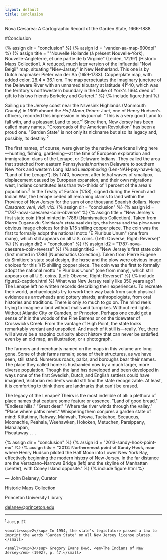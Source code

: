 ```yaml
---
layout: default
title: Conclusion
---
```


<p class="type">Nova Cæsarea: A Cartographic Record of the Garden State, 1666-1888</p>

#Conclusion

{% assign dir = "conclusion" %}
{% assign id = "vander-aa-map-600dpi" %}
{% assign title = "&quot;Nouvelle Hollande (à présent Nouvelle-York), Nouvelle-Angleterre, et une partie de la Virginie&quot; (Leiden, 1729?) [Historic Maps Collection]. A reduced, much later version of the influential &quot;Novi Belgii&quot; map, situating &quot;Niev-Jarsey&quot; in New Netherland. This one is by Dutch mapmaker Pieter van der Aa (1659-1733). Copperplate map, with added color, 28.4 × 36.1 cm. The map perpetuates the imaginary juncture of the Delaware River with an unnamed tributary at latitude 41º40, which was the territory's northwestern boundary in the Duke of York's 1664 deed of gift to his two friends Berkeley and Carteret." %}
{% include figure.html %} 
<p class="dropCap">
	Sailing up the Jersey coast near the Navesink Highlands (Monmouth County) in 1609 aboard the <em>Half Moon</em>, Robert Juet, one of Henry Hudson's officers, recorded this impression in his journal: "This is a very good Land to fall with, and a pleasant Land to see."<sup>1</sup> Since then, New Jersey has been called many names. "Crossroads of the American Revolution" has been a proud one. "Garden State" is not only its nickname but also its legacy and, possibly, its destiny.<sup>2</sup>
</p>

The first names, of course, were given by the native Americans living here—hunting, fishing, gardening—at the time of European exploration and immigration: clans of the Lenape, or Delaware Indians. They called the area that stretched from eastern Pennsylvania/northern Delaware to southern New York and western Long Island _Lenapehoking_ (Len-NAH-pay-haw-king, "Land of the Lenape"). By 1740, however, after lethal waves of smallpox, displacement caused by European expansion, and their own migrations west, Indians constituted less than two-thirds of 1 percent of the area's population.<sup>3</sup> In the Treaty of Easton (1758), signed during the French and Indian War, the Lenape ceded all remaining claims to land within the Province of New Jersey for the sum of one thousand Spanish dollars. _Nova Cæsarea: veni, vidi, vici._
{% assign dir = "conclusion" %}
{% assign id = "1787-nova-caesarea-coin-obverse" %}
{% assign title = "New Jersey's first state coin (first minted in 1786) [Numismatics Collection]. Taken from Pierre Eugene du Simitiere's state seal design, the horse and the plow were obvious image choices for this 1/15 shilling copper piece. The coin was the first to formally adopt the national motto &quot;E Pluribus Unum&quot; (one from many), which still appears on all U.S. coins. (Left: Obverse, Right: Reverse)" %}
{% assign dir2 = "conclusion" %}
{% assign id2 = "1787-nova-caesarea-coin-reverse" %}
{% assign title2 = "New Jersey's first state coin (first minted in 1786) [Numismatics Collection]. Taken from Pierre Eugene du Simitiere's state seal design, the horse and the plow were obvious image choices for this 1/15 shilling copper piece. The coin was the first to formally adopt the national motto &quot;E Pluribus Unum&quot; (one from many), which still appears on all U.S. coins. (Left: Obverse, Right: Reverse)" %}
{% include figure2-caption.html %} 
What was New Jersey really like 350 years ago? The Lenape left no written records describing their experiences. To recreate their world, archaeologists try to work their way back from such physical evidence as arrowheads and pottery shards; anthropologists, from oral histories and traditions. There is only so much to go on. The mind reels trying to imagine a land without malls and turnpikes. Without red lights. Without Atlantic City or Camden, or Princeton. Perhaps one could get a sense of it in the woods of the Pine Barrens or on the tidewater of Crosswicks Creek. From the vantage of High Point, the state looks remarkably verdant and unspoiled. And much of it still is—really. Yet, there will always be a nagging curiosity about history that can never be satisfied, even by an old map, an illustration, or a photograph.

The farmers and merchants named on the maps in this volume are long gone. Some of their farms remain; some of their structures, as we have seen, still stand. Numerous roads, parks, and boroughs bear their names. The place they called home is husbanded now by a much larger, more diverse population. Though the land has developed and been developed in ways none of the first Swedish, Dutch, and English settlers could have imagined, Victorian residents would still find the state recognizable. At least, it is comforting to think there are landmarks that can't be erased.

The legacy of the Lenape? Theirs is the most indelible of all: a plethora of place names that capture some feature or essence. "Land of good bread." "Endless hills." "Great deer." "Where the river winds through the valley." "Place where paths meet." Whispering them conjures a garden state of mind: Kittatinny, Rahway, Mahwah, Totowa, Tuckahoe, Secaucus, Moonachie, Peahala, Weehawken, Hoboken, Metuchen, Parsippany, Manalapan, <br>Piscataway . . .

{% assign dir = "conclusion" %}
{% assign id = "2013-sandy-hook-point-me" %}
{% assign title = "2013: Northernmost point of Sandy Hook, near where Henry Hudson piloted the Half Moon into Lower New York Bay, effectively beginning the modern history of New Jersey. In the far distance are the Verrazano-Narrows Bridge (left) and the skyline of Manhattan (center), with Coney Island opposite." %}
{% include figure.html %} 

<div class="curator">
	<p>&mdash; John Delaney, Curator</p>
	<p>Historic Maps Collection</p>
	<p>Princeton University Library</p>
    <p><a href="mailto:delaney@princeton.edu">delaney@princeton.edu</a></p>
</div>

---
<div class="footnotes">
    <small><sup>1</sup> Juet, p. 27.</small>

    <small><sup>2</sup> In 1954, the state's legislature passed a law to imprint the words "Garden State" on all New Jersey license plates.</small>

    <small><sup>3</sup> Gregory Evans Dowd, <em>The Indians of New Jersey</em> (1992), p. 47.</small>
</div>